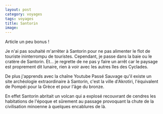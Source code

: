 ```yaml
---
layout: post 
category: voyages
tags: voyages
title: Santorin
image: 
---
```


Article un peu bonus ! 

<!--more-->

Je n'ai pas souhaité m'arrêter à Santorin pour ne pas alimenter le flot de touriste ininterrompu de touristes. Cependant, je passe dans la baie ou le cratère de Santorin. Et... je regrette de ne pas y faire un arrêt car le paysage est proprement dit lunaire, rien à voir avec les autres îles des Cyclades. 

De plus j'apprends avec la chaîne Youtube Passé Sauvage qu'il existe un site archéologie extraordinaire à Santorin, c'est la ville d'Akrotiri, l'équivalent de Pompéi pour la Grèce et pour l'âge du bronze. 

En effet Santorin abritait un volcan qui a explosé recouvrant de cendres les habitations de l'époque et sûrement au passage provoquant la chute de la civilisation minoenne à quelques encablures de là. 

